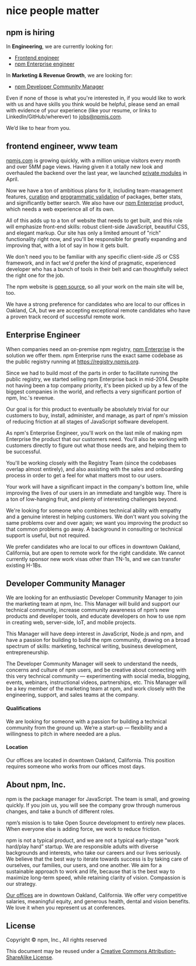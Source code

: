 <hgroup>
  <h1>nice people matter</h1>
  <h2>npm is hiring</h2>
</hgroup>

In **Engineering**, we are currently looking for:
* [Frontend engineer](#frontend-engineer-www-team)
* [npm Enterprise engineer](#enterprise-engineer)

In **Marketing & Revenue Growth**, we are looking for:
 * [npm Developer Community Manager](https://www.npmjs.com/marketing-bd-sales#npm-developer-community-manager)

Even if none of those is what you're interested in, if you would like to work with us and have skills you think would be helpful, please send an email with evidence of your experience (like your resume, or links to LinkedIn/GitHub/wherever) to [jobs@npmjs.com](mailto:jobs@npmjs.com).

We’d like to hear from you.


## frontend engineer, www team

[npmjs.com](https://www.npmjs.com) is growing quickly, with a million unique visitors every month and over 5MM page views. Having given it a totally new look and overhauled the backend over the last year, we launched [private modules](https://www.npmjs.com/private-modules) in April.

Now we have a ton of ambitious plans for it, including team-management features,  [curation](http://blog.npmjs.org/post/94662089625/the-future-of-the-npm-website-lets-map-this#collections) and [programmatic validation](http://blog.npmjs.org/post/94662089625/the-future-of-the-npm-website-lets-map-this#ecosystems) of packages, better stats, and significantly better search. We also have our [npm Enterprise](https://www.npmjs.com/enterprise) product, which needs a web experience all of its own.

All of this adds up to a ton of website that needs to get built, and this role will emphasize front-end skills: robust client-side JavaScript, beautiful CSS, and elegant markup. Our site has only a limited amount of "rich" functionality right now, and you'll be responsible for greatly expanding and improving that, with a lot of say in how it gets built.

We don't need you to be familiar with any specific client-side JS or CSS framework, and in fact we'd prefer the kind of pragmatic, experienced developer who has a bunch of tools in their belt and can thoughtfully select the right one for the job.

The npm website is [open source](https://github.com/npm/newww), so all your work on the main site will be, too.

We have a strong preference for candidates who are local to our offices in Oakland, CA, but we are accepting exceptional remote candidates who have a proven track record of successful remote work.



## Enterprise Engineer

When companies need an on-premise npm registry, [npm
Enterprise](http://npm.im/enterprise) is the solution we offer them.
npm Enterprise runs the exact same codebase as the public registry
running at <https://registry.npmjs.org>.

Since we had to build most of the parts in order to facilitate running
the public registry, we started selling npm Enterprise back in
mid-2014.  Despite not having been a top company priority, it's been
picked up by a few of the biggest companies in the world, and reflects
a very significant portion of npm, Inc.'s revenue.

Our goal is for this product to eventually be absolutely trivial for
our customers to buy, install, administer, and manage, as part of
npm's mission of reducing friction at all stages of JavaScript
software developent.

As npm's Enterprise Engineer, you'll work on the last mile of making
npm Enterprise the product that our customers need.  You'll also be
working with customers directly to figure out what those needs are,
and helping them to be successful.

You'll be working closely with the Registry Team (since the codebases
overlap almost entirely), and also assisting with the sales and
onboarding process in order to get a feel for what matters most to our
users.

Your work will have a significant impact in the company's bottom line,
while improving the lives of our users in an immediate and tangible
way.  There is a ton of low-hanging fruit, and plenty of interesting
challenges beyond.

We're looking for someone who combines technical ability with empathy
and a genuine interest in helping customers.  We don't want you
solving the same problems over and over again; we want you improving
the product so that common problems go away.  A background in
consulting or technical support is useful, but not required.

We prefer candidates who are local to our offices in downtown Oakland,
California, but are open to remote work for the right candidate.  We
cannot currently sponsor new work visas other than TN-1s, and we can
transfer existing H-1Bs.


## Developer Community Manager
We are looking for an enthusiastic Developer Community Manager to join the marketing team at npm, Inc. This Manager will build and support our technical community, increase community awareness of npm’s new products and developer tools, and educate developers on how to use npm in creating web, server-side, IoT, and mobile projects. 
 
This Manager will have deep interest in JavaScript, Node.js and npm, and have a passion for building to build the npm community, drawing on a broad spectrum of skills: marketing, technical writing, business development, entrepreneurship.
 
The Developer Community Manager will seek to understand the needs, concerns and culture of npm users, and be creative about connecting with this very technical community — experimenting with social media, blogging, events, webinars, instructional videos, partnerships, etc. This Manager will be a key member of the marketing team at npm, and work closely with the engineering, support, and sales teams at the company.
 
#### Qualifications

We are looking for someone with a passion for building a technical community from the ground up. We’re a start-up — flexibility and a willingness to pitch in where needed are a plus. 

#### Location

Our offices are located in downtown Oakland, California. This position requires someone who works from our offices most days.

## About npm, Inc.

npm is the package manager for JavaScript. The team is small, and growing quickly. If you join us, you will see the company grow through numerous changes, and take a bunch of different roles.

npm’s mission is to take Open Source development to entirely new places. When everyone else is adding force, we work to reduce friction.

npm is not a typical product, and we are not a typical early-stage “work hard/play hard” startup. We are responsible adults with diverse backgrounds and interests, who take our careers and our lives seriously. We believe that the best way to iterate towards success is by taking care of ourselves, our families, our users, and one another. We aim for a sustainable approach to work and life, because that is the best way to maximize long-term speed, while retaining clarity of vision. Compassion is our strategy.

[Our offices](https://www.google.com/maps/place/200+Frank+H+Ogawa+Plaza/@37.805544,-122.2720659,17z/data=!3m1!4b1!4m2!3m1!1s0x808f80b1a2db786f:0x4685356d4acb43ef) are in downtown Oakland, California. We offer very competitive salaries, meaningful equity, and generous health, dental and vision benefits. We love it when you represent us at conferences.

## License

Copyright &copy; npm, Inc., All rights reserved

This document may be reused under a [Creative Commons Attribution-ShareAlike License](http://creativecommons.org/licenses/by-sa/4.0/).
